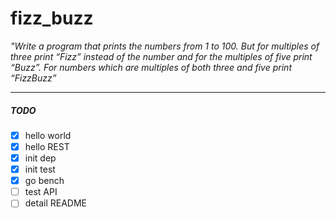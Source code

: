 # fizz_buzz

*"Write a program that prints the numbers from 1 to 100. But for multiples of three print “Fizz” instead of the number and for the multiples of five print “Buzz”. For numbers which are multiples of both three and five print “FizzBuzz”*

---

##### TODO

- [x] hello world
- [x] hello REST
- [x] init dep
- [x] init test
- [x] go bench
- [ ] test API
- [ ] detail README